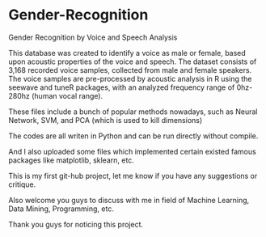 # Gender-Recognition
Gender Recognition by Voice and Speech Analysis

This database was created to identify a voice as male or female, 
based upon acoustic properties of the voice and speech. 
The dataset consists of 3,168 recorded voice samples, collected from male and female speakers. 
The voice samples are pre-processed by acoustic analysis in R using the seewave and tuneR packages, 
with an analyzed frequency range of 0hz-280hz (human vocal range).

These files include a bunch of popular methods nowadays, such as Neural Network, SVM, 
and PCA (which is used to kill dimensions)

The codes are all writen in Python and can be run directly without compile.

And I also uploaded some files which implemented certain existed famous packages like matplotlib, sklearn, etc.

This is my first git-hub project, let me know if you have any suggestions or critique.

Also welcome you guys to discuss with me in field of Machine Learning, Data Mining, Programming, etc.

Thank you guys for noticing this project.
